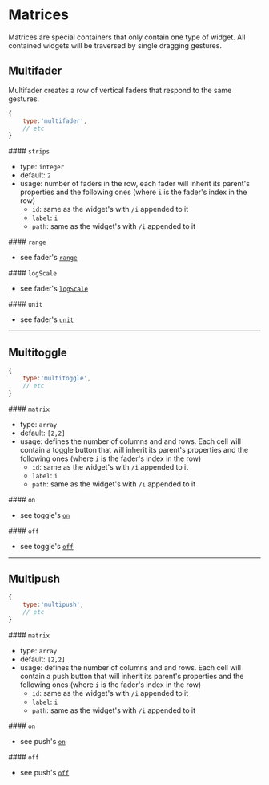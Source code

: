 # Matrices

Matrices are special containers that only contain one type of widget. All contained widgets will be traversed by single dragging gestures.

## Multifader

Multifader creates a row of vertical faders that respond to the same gestures.

```js
{
    type:'multifader',
    // etc
}
```

#### `strips`
- type: `integer`
- default: `2`
- usage: number of faders in the row, each fader will inherit its parent's properties and the following ones (where `i` is the fader's index in the row)
    - `id`: same as the widget's with `/i` appended to it
    - `label`: `i`
    - `path`: same as the widget's with `/i` appended to it


#### `range`
- see fader's [`range`](sliders/#fader)

#### `logScale`
- see fader's [`logScale`](sliders/#fader)

#### `unit`
- see fader's [`unit`](sliders/#fader)

----

## Multitoggle
```js
{
    type:'multitoggle',
    // etc
}
```

#### `matrix`
- type: `array`
- default: `[2,2]`
- usage: defines the number of columns and and rows. Each cell will contain a toggle button that will inherit its parent's properties and the following ones (where `i` is the fader's index in the row)
    - `id`: same as the widget's with `/i` appended to it
    - `label`: `i`
    - `path`: same as the widget's with `/i` appended to it


#### `on`
- see toggle's [`on`](buttons/#toggle)

#### `off`
- see toggle's [`off`](buttons/#toggle)


----
## Multipush
```js
{
    type:'multipush',
    // etc
}
```

#### `matrix`
- type: `array`
- default: `[2,2]`
- usage: defines the number of columns and and rows. Each cell will contain a push button that will inherit its parent's properties and the following ones (where `i` is the fader's index in the row)
    - `id`: same as the widget's with `/i` appended to it
    - `label`: `i`
    - `path`: same as the widget's with `/i` appended to it


#### `on`
- see push's [`on`](buttons/#push)

#### `off`
- see push's [`off`](buttons/#push)
